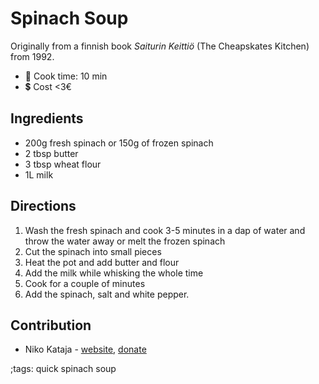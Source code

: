 # Spinach Soup  

Originally from a finnish book _Saiturin Keittiö_ (The Cheapskates Kitchen) from 1992.

- 🍳 Cook time: 10 min
- 💲  Cost <3€

## Ingredients

- 200g fresh spinach or 150g of frozen spinach
- 2 tbsp butter
- 3 tbsp wheat flour
- 1L milk

## Directions

1. Wash the fresh spinach and cook 3-5 minutes in a dap of water and throw the water away or melt the frozen spinach 
2. Cut the spinach into small pieces
3. Heat the pot and add butter and flour
4. Add the milk while whisking the whole time
5. Cook for a couple of minutes
6. Add the spinach, salt and white pepper.

## Contribution

- Niko Kataja - [website](https://github.com/Nikedi), [donate](https://paypal.me/Nkataja)

;tags: quick spinach soup
